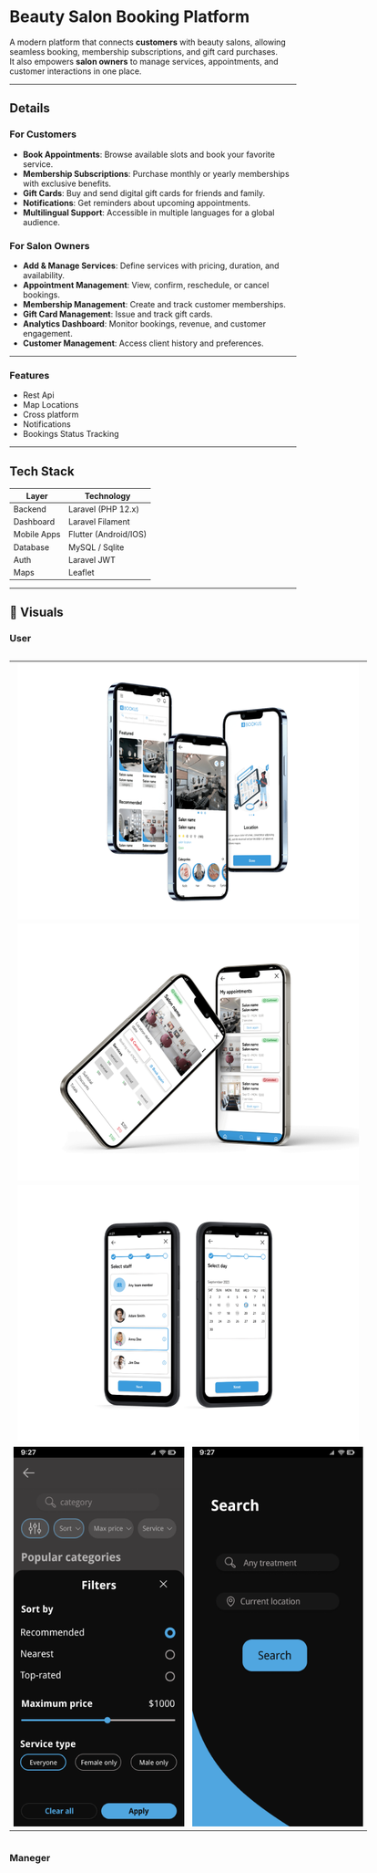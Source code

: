 #  Beauty Salon Booking Platform

A modern platform that connects **customers** with beauty salons, allowing seamless booking, membership subscriptions, and gift card purchases.  
It also empowers **salon owners** to manage services, appointments, and customer interactions in one place.  

---

##  Details

###  For Customers
-  **Book Appointments**: Browse available slots and book your favorite service.  
-  **Membership Subscriptions**: Purchase monthly or yearly memberships with exclusive benefits.  
-  **Gift Cards**: Buy and send digital gift cards for friends and family.  
-  **Notifications**: Get reminders about upcoming appointments.  
-  **Multilingual Support**: Accessible in multiple languages for a global audience.  

###  For Salon Owners
-  **Add & Manage Services**: Define services with pricing, duration, and availability.  
-  **Appointment Management**: View, confirm, reschedule, or cancel bookings.  
-  **Membership Management**: Create and track customer memberships.  
-  **Gift Card Management**: Issue and track gift cards.  
-  **Analytics Dashboard**: Monitor bookings, revenue, and customer engagement.  
-  **Customer Management**: Access client history and preferences.  

---

###  Features
- Rest Api
- Map Locations
- Cross platform
- Notifications
- Bookings Status Tracking

---

##  Tech Stack

| Layer        | Technology             |
|--------------|------------------------|
| Backend      | Laravel (PHP 12.x)     |
| Dashboard    | Laravel Filament       |
| Mobile Apps  | Flutter (Android/IOS)	|
| Database     | MySQL / Sqlite		    |
| Auth         | Laravel JWT 		    |
| Maps         | Leaflet		        |


---

## 📸 Visuals

### User 

<div style="width: 100vw; overflow-x: auto;">
  <table style="width: 100%; border-collapse: collapse;">
    <tr>
      <td colspan="2" style="text-align: center;">
        <img src="https://github.com/Skaf-Maya/mockups/blob/main/4bookus/user/main.png?raw=true" style="width: 100%; max-width: 600px;" />
      </td>
    </tr>
    <tr>
      <td colspan="2" style="text-align: center;">
        <img src="https://github.com/Skaf-Maya/mockups/blob/main/4bookus/user/appointment.png?raw=true" style="width: 100%; max-width: 600px;" />
      </td>
    </tr>
    <tr>
      <td colspan="2" style="text-align: center;">
        <img src="https://github.com/Skaf-Maya/mockups/blob/main/4bookus/user/booking.png?raw=true" style="width: 100%; max-width: 600px;" />
      </td>
    </tr>
    <tr>
      <td style="text-align: center;">
        <img src="https://github.com/Skaf-Maya/mockups/blob/main/4bookus/user/categories.png?raw=true" style="width: 100%; max-width: 300px;" />
      </td>
      <td style="text-align: center;">
        <img src="https://github.com/Skaf-Maya/mockups/blob/main/4bookus/user/search.png?raw=true" style="width: 100%; max-width: 300px;" />
      </td>
    </tr>
  </table>
</div>

### Maneger


